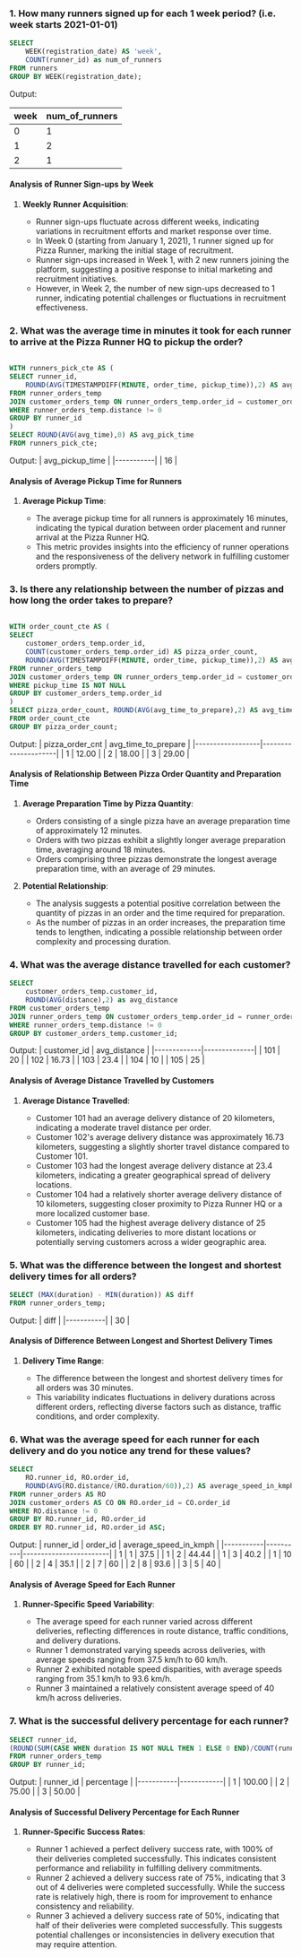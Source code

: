 ### 1. How many runners signed up for each 1 week period? (i.e. week starts 2021-01-01)

```sql
SELECT
	WEEK(registration_date) AS 'week',
	COUNT(runner_id) as num_of_runners
FROM runners
GROUP BY WEEK(registration_date);
```

Output:

| week | num_of_runners |
| ---- | -------------- |
| 0    | 1              |
| 1    | 2              |
| 2    | 1              |

#### Analysis of Runner Sign-ups by Week

1. **Weekly Runner Acquisition**:

   - Runner sign-ups fluctuate across different weeks, indicating variations in recruitment efforts and market response over time.
   - In Week 0 (starting from January 1, 2021), 1 runner signed up for Pizza Runner, marking the initial stage of recruitment.
   - Runner sign-ups increased in Week 1, with 2 new runners joining the platform, suggesting a positive response to initial marketing and recruitment initiatives.
   - However, in Week 2, the number of new sign-ups decreased to 1 runner, indicating potential challenges or fluctuations in recruitment effectiveness.

### 2. What was the average time in minutes it took for each runner to arrive at the Pizza Runner HQ to pickup the order?

```sql

WITH runners_pick_cte AS (
SELECT runner_id,
	ROUND(AVG(TIMESTAMPDIFF(MINUTE, order_time, pickup_time)),2) AS avg_time
FROM runner_orders_temp
JOIN customer_orders_temp ON runner_orders_temp.order_id = customer_orders_temp.order_id
WHERE runner_orders_temp.distance != 0
GROUP BY runner_id
)
SELECT ROUND(AVG(avg_time),0) AS avg_pick_time
FROM runners_pick_cte;
```

Output:
| avg_pickup_time |
|-----------|
| 16 |

#### Analysis of Average Pickup Time for Runners

1. **Average Pickup Time**:

   - The average pickup time for all runners is approximately 16 minutes, indicating the typical duration between order placement and runner arrival at the Pizza Runner HQ.
   - This metric provides insights into the efficiency of runner operations and the responsiveness of the delivery network in fulfilling customer orders promptly.

### 3. Is there any relationship between the number of pizzas and how long the order takes to prepare?

```sql

WITH order_count_cte AS (
SELECT
	customer_orders_temp.order_id,
	COUNT(customer_orders_temp.order_id) AS pizza_order_count,
    ROUND(AVG(TIMESTAMPDIFF(MINUTE, order_time, pickup_time)),2) AS avg_time_to_prepare
FROM runner_orders_temp
JOIN customer_orders_temp ON runner_orders_temp.order_id = customer_orders_temp.order_id
WHERE pickup_time IS NOT NULL
GROUP BY customer_orders_temp.order_id
)
SELECT pizza_order_count, ROUND(AVG(avg_time_to_prepare),2) AS avg_time_to_prepare
FROM order_count_cte
GROUP BY pizza_order_count;
```

Output:
| pizza_order_cnt | avg_time_to_prepare |
|------------------|---------------------|
| 1 | 12.00 |
| 2 | 18.00 |
| 3 | 29.00 |

#### Analysis of Relationship Between Pizza Order Quantity and Preparation Time

1. **Average Preparation Time by Pizza Quantity**:

   - Orders consisting of a single pizza have an average preparation time of approximately 12 minutes.
   - Orders with two pizzas exhibit a slightly longer average preparation time, averaging around 18 minutes.
   - Orders comprising three pizzas demonstrate the longest average preparation time, with an average of 29 minutes.

2. **Potential Relationship**:

   - The analysis suggests a potential positive correlation between the quantity of pizzas in an order and the time required for preparation.
   - As the number of pizzas in an order increases, the preparation time tends to lengthen, indicating a possible relationship between order complexity and processing duration.

### 4. What was the average distance travelled for each customer?

```sql
SELECT
	customer_orders_temp.customer_id,
	ROUND(AVG(distance),2) as avg_distance
FROM customer_orders_temp
JOIN runner_orders_temp ON customer_orders_temp.order_id = runner_orders_temp.order_id
WHERE runner_orders_temp.distance != 0
GROUP BY customer_orders_temp.customer_id;
```

Output:
| customer_id | avg_distance |
|-------------|--------------|
| 101 | 20 |
| 102 | 16.73 |
| 103 | 23.4 |
| 104 | 10 |
| 105 | 25 |

#### Analysis of Average Distance Travelled by Customers

1. **Average Distance Travelled**:

   - Customer 101 had an average delivery distance of 20 kilometers, indicating a moderate travel distance per order.
   - Customer 102's average delivery distance was approximately 16.73 kilometers, suggesting a slightly shorter travel distance compared to Customer 101.
   - Customer 103 had the longest average delivery distance at 23.4 kilometers, indicating a greater geographical spread of delivery locations.
   - Customer 104 had a relatively shorter average delivery distance of 10 kilometers, suggesting closer proximity to Pizza Runner HQ or a more localized customer base.
   - Customer 105 had the highest average delivery distance of 25 kilometers, indicating deliveries to more distant locations or potentially serving customers across a wider geographic area.

### 5. What was the difference between the longest and shortest delivery times for all orders?

```sql
SELECT (MAX(duration) - MIN(duration)) AS diff
FROM runner_orders_temp;
```

Output:
| diff |
|-----------|
| 30 |

#### Analysis of Difference Between Longest and Shortest Delivery Times

1. **Delivery Time Range**:

   - The difference between the longest and shortest delivery times for all orders was 30 minutes.
   - This variability indicates fluctuations in delivery durations across different orders, reflecting diverse factors such as distance, traffic conditions, and order complexity.

### 6. What was the average speed for each runner for each delivery and do you notice any trend for these values?

```sql
SELECT
	RO.runner_id, RO.order_id,
    ROUND(AVG(RO.distance/(RO.duration/60)),2) AS average_speed_in_kmph
FROM runner_orders AS RO
JOIN customer_orders AS CO ON RO.order_id = CO.order_id
WHERE RO.distance != 0
GROUP BY RO.runner_id, RO.order_id
ORDER BY RO.runner_id, RO.order_id ASC;
```

Output:
| runner_id | order_id | average_speed_in_kmph |
|-----------|----------|------------------------|
| 1 | 1 | 37.5 |
| 1 | 2 | 44.44 |
| 1 | 3 | 40.2 |
| 1 | 10 | 60 |
| 2 | 4 | 35.1 |
| 2 | 7 | 60 |
| 2 | 8 | 93.6 |
| 3 | 5 | 40 |

#### Analysis of Average Speed for Each Runner

1. **Runner-Specific Speed Variability**:

   - The average speed for each runner varied across different deliveries, reflecting differences in route distance, traffic conditions, and delivery durations.
   - Runner 1 demonstrated varying speeds across deliveries, with average speeds ranging from 37.5 km/h to 60 km/h.
   - Runner 2 exhibited notable speed disparities, with average speeds ranging from 35.1 km/h to 93.6 km/h.
   - Runner 3 maintained a relatively consistent average speed of 40 km/h across deliveries.

### 7. What is the successful delivery percentage for each runner?

```sql
SELECT runner_id,
(ROUND(SUM(CASE WHEN duration IS NOT NULL THEN 1 ELSE 0 END)/COUNT(runner_id),2) \* 100) AS percentage
FROM runner_orders_temp
GROUP BY runner_id;
```

Output:
| runner_id | percentage |
|-----------|------------|
| 1 | 100.00 |
| 2 | 75.00 |
| 3 | 50.00 |

#### Analysis of Successful Delivery Percentage for Each Runner

1. **Runner-Specific Success Rates**:

   - Runner 1 achieved a perfect delivery success rate, with 100% of their deliveries completed successfully. This indicates consistent performance and reliability in fulfilling delivery commitments.
   - Runner 2 achieved a delivery success rate of 75%, indicating that 3 out of 4 deliveries were completed successfully. While the success rate is relatively high, there is room for improvement to enhance consistency and reliability.
   - Runner 3 achieved a delivery success rate of 50%, indicating that half of their deliveries were completed successfully. This suggests potential challenges or inconsistencies in delivery execution that may require attention.
